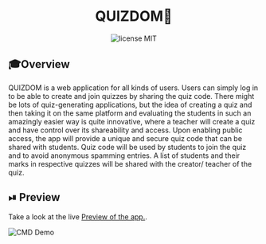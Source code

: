 <div align="center">
    <h1>QUIZ<b>DOM🧠</b></h1>
</div>
<div align="center">
	<img src="https://img.shields.io/badge/License-MIT-%230F2A5F" alt="license MIT">
</div>

## 🎓Overview

QUIZDOM is a web application for all kinds of users. Users can simply log in to be able to create and join quizzes by sharing the quiz code. There might be lots of quiz-generating applications, but the idea of creating a quiz and then taking it on the same platform and evaluating the students in such an amazingly easier way is quite innovative, where a teacher will create a quiz and have control over its shareability and access. Upon enabling public access, the app will provide a unique and secure quiz code that can be shared with students. Quiz code will be used by students to join the quiz and to avoid anonymous spamming entries. A list of students and their marks in respective quizzes will be shared with the creator/ teacher of the quiz.

## ⏯ Preview

Take a look at the live <a href="https://client-pi-sandy.vercel.app/" target="_blank">Preview of the app.</a>.

![CMD Demo](https://user-images.githubusercontent.com/46846821/113098567-12f45080-9212-11eb-84f4-a4e9092453e1.gif)



